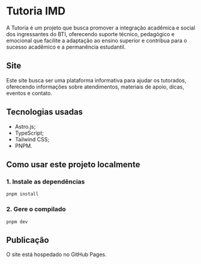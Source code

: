 # Tutoria IMD

A Tutoria é um projeto que busca promover a integração acadêmica e social dos ingressantes do BTI, oferecendo suporte técnico, pedagógico e emocional que facilite a adaptação ao ensino superior e contribua para o sucesso acadêmico e a permanência estudantil.

## Site

Este site busca ser uma plataforma informativa para ajudar os tutorados, oferecendo informações sobre atendimentos, materiais de apoio, dicas, eventos e contato.

## Tecnologias usadas

- Astro.js;
- TypeScript;
- Tailwind CSS;
- PNPM.

## Como usar este projeto localmente

### 1. Instale as dependências

```
pnpm install
```

### 2. Gere o compilado

```
pnpm dev
```

## Publicação

O site está hospedado no GitHub Pages.